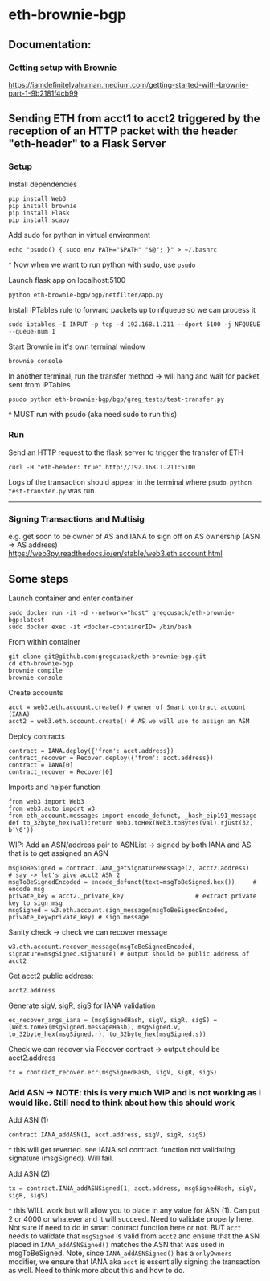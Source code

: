 # eth-brownie-bgp

## Documentation:

### Getting setup with Brownie
https://iamdefinitelyahuman.medium.com/getting-started-with-brownie-part-1-9b2181f4cb99

## Sending ETH from acct1 to acct2 triggered by the reception of an HTTP packet with the header "eth-header" to a Flask Server
### Setup
Install dependencies 
```
pip install Web3
pip install brownie
pip install Flask
pip install scapy
```

Add sudo for python in virtual environment
```
echo "psudo() { sudo env PATH="$PATH" "$@"; }" > ~/.bashrc 
```
^ Now when we want to run python with sudo, use `psudo`

Launch flask app on localhost:5100
```
python eth-brownie-bgp/bgp/netfilter/app.py
```

Install IPTables rule to forward packets up to nfqueue so we can process it
```
sudo iptables -I INPUT -p tcp -d 192.168.1.211 --dport 5100 -j NFQUEUE --queue-num 1
```

Start Brownie in it's own terminal window
```
brownie console
```

In another terminal, run the transfer method -> will hang and wait for packet sent from IPTables
```
psudo python eth-brownie-bgp/bgp/greg_tests/test-transfer.py
```
^ MUST run with psudo (aka need sudo to run this)

### Run
Send an HTTP request to the flask server to trigger the transfer of ETH
```
curl -H "eth-header: true" http://192.168.1.211:5100
```

Logs of the transaction should appear in the terminal where `psudo python test-transfer.py` was run

---------------------------------

### Signing Transactions and Multisig
e.g. get soon to be owner of AS and IANA to sign off on AS ownership (ASN => AS address)
https://web3py.readthedocs.io/en/stable/web3.eth.account.html

## Some steps
Launch container and enter container
```
sudo docker run -it -d --network="host" gregcusack/eth-brownie-bgp:latest
sudo docker exec -it <docker-containerID> /bin/bash
```

From within container
```
git clone git@github.com:gregcusack/eth-brownie-bgp.git
cd eth-brownie-bgp
brownie compile
brownie console
```

Create accounts
```
acct = web3.eth.account.create() # owner of Smart contract account (IANA)
acct2 = web3.eth.account.create() # AS we will use to assign an ASM
```

Deploy contracts
```
contract = IANA.deploy({'from': acct.address})
contract_recover = Recover.deploy({'from': acct.address})
contract = IANA[0]
contract_recover = Recover[0]
```

Imports and helper function
```
from web3 import Web3
from web3.auto import w3
from eth_account.messages import encode_defunct, _hash_eip191_message
def to_32byte_hex(val):return Web3.toHex(Web3.toBytes(val).rjust(32, b'\0'))
```

WIP: Add an ASN/address pair to ASNList -> signed by both IANA and AS that is to get assigned an ASN
```
msgToBeSigned = contract.IANA_getSignatureMessage(2, acct2.address) 	# say -> let's give acct2 ASN 2
msgToBeSignedEncoded = encode_defunct(text=msgToBeSigned.hex()) 	# encode msg
private_key = acct2._private_key 					# extract private key to sign msg
msgSigned = w3.eth.account.sign_message(msgToBeSignedEncoded, private_key=private_key) # sign message
```

Sanity check -> check we can recover message
```
w3.eth.account.recover_message(msgToBeSignedEncoded, signature=msgSigned.signature) # output should be public address of acct2
```

Get acct2 public address:
```
acct2.address
```

Generate sigV, sigR, sigS for IANA validation
```
ec_recover_args_iana = (msgSignedHash, sigV, sigR, sigS) = (Web3.toHex(msgSigned.messageHash), msgSigned.v, to_32byte_hex(msgSigned.r), to_32byte_hex(msgSigned.s))
```

Check we can recover via Recover contract -> output should be acct2.address
```
tx = contract_recover.ecr(msgSignedHash, sigV, sigR, sigS)
```

### Add ASN -> NOTE: this is very much WIP and is not working as i would like. Still need to think about how this should work
Add ASN (1)
```
contract.IANA_addASN(1, acct.address, sigV, sigR, sigS)
```
^ this will get reverted. see IANA.sol contract. function not validating signature (msgSigned). Will fail.

Add ASN (2)
```
tx = contract.IANA_addASNSigned(1, acct.address, msgSignedHash, sigV, sigR, sigS)
```
^ this WILL work but will allow you to place in any value for ASN (1). Can put 2 or 4000 or whatever and it will succeed. Need to validate properly here. Not sure if need to do in smart contract function here or not. BUT `acct` needs to validate that `msgSigned` is valid from `acct2` and ensure that the ASN placed in `IANA_addASNSigned()` matches the ASN that was used in msgToBeSigned. Note, since `IANA_addASNSigned()` has a `onlyOwners` modifier, we ensure that IANA aka `acct` is essentially signing the transaction as well.
Need to think more about this and how to do.














